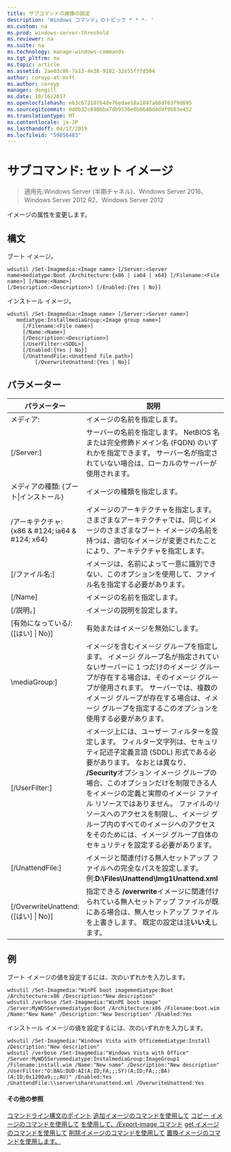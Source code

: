 ```yaml
---
title: サブコマンドの画像の設定
description: 'Windows コマンド」のトピック * * *- '
ms.custom: na
ms.prod: windows-server-threshold
ms.reviewer: na
ms.suite: na
ms.technology: manage-windows-commands
ms.tgt_pltfrm: na
ms.topic: article
ms.assetid: 2ae03c86-7a13-4e38-9182-32e55fffd504
author: coreyp-at-msft
ms.author: coreyp
manager: dongill
ms.date: 10/16/2017
ms.openlocfilehash: e63c67210764de76edae18a1897a68d763f9d695
ms.sourcegitcommit: 0d0b32c8986ba7db9536e0b8648d4ddf9b03e452
ms.translationtype: MT
ms.contentlocale: ja-JP
ms.lasthandoff: 04/17/2019
ms.locfileid: "59856483"
---
```

# <a name="subcommand-set-image"></a>サブコマンド: セット イメージ

>適用先:Windows Server (半期チャネル)、Windows Server 2016、Windows Server 2012 R2、Windows Server 2012

イメージの属性を変更します。
## <a name="syntax"></a>構文
ブート イメージ。
```
wdsutil /Set-Imagmedia:<Image name> [/Server:<Server name>mediatype:Boot /Architecture:{x86 | ia64 | x64} [/Filename:<File name>] [/Name:<Name>] 
[/Description:<Description>] [/Enabled:{Yes | No}]
```
インストール イメージ。
```
wdsutil /Set-Imagmedia:<Image name> [/Server:<Server name>]
   mediatype:InstallmediaGroup:<Image group name>]
     [/Filename:<File name>]
     [/Name:<Name>]
     [/Description:<Description>]
     [/UserFilter:<SDDL>]
     [/Enabled:{Yes | No}]
     [/UnattendFile:<Unattend file path>]
         [/OverwriteUnattend:{Yes | No}]
```
## <a name="parameters"></a>パラメーター
|パラメーター|説明|
|-------|--------|
メディア:<Image name>|イメージの名前を指定します。|
|[/Server:<Server name>]|サーバーの名前を指定します。 NetBIOS 名または完全修飾ドメイン名 (FQDN) のいずれかを指定できます。 サーバー名が指定されていない場合は、ローカルのサーバーが使用されます。|
メディアの種類: {ブート&#124;インストール}|イメージの種類を指定します。|
|/アーキテクチャ: {x86 & #124; ia64 & #124; x64}|イメージのアーキテクチャを指定します。 さまざまなアーキテクチャでは、同じイメージのさまざまなブート イメージの名前を持つは、適切なイメージが変更されたことにより、アーキテクチャを指定します。|
|[/ファイル名:<File name>]|イメージは、名前によって一意に識別できない、このオプションを使用して、ファイル名を指定する必要があります。|
|[/Name]|イメージの名前を指定します。|
|[/説明。<Description>]|イメージの説明を設定します。|
|[有効になっている/: {[はい] &#124; No}]|有効またはイメージを無効にします。|
|\mediaGroup:<Image group name>]|イメージを含むイメージ グループを指定します。 イメージ グループ名が指定されていないサーバーに 1 つだけのイメージ グループが存在する場合は、そのイメージ グループが使用されます。 サーバーでは、複数のイメージ グループが存在する場合は、イメージ グループを指定するこのオプションを使用する必要があります。|
|[/UserFilter:<SDDL>]|イメージ上には、ユーザー フィルターを設定します。 フィルター文字列は、セキュリティ記述子定義言語 (SDDL) 形式である必要があります。 なおとは異なり、 **/Security**オプション イメージ グループの場合、このオプションだけを制限できる人をイメージの定義と実際のイメージ ファイル リソースではありません。 ファイルのリソースへのアクセスを制限し、イメージ グループ内のすべてのイメージへのアクセスをそのためには、イメージ グループ自体のセキュリティを設定する必要があります。|
|[/UnattendFile:<Unattend file path>]|イメージと関連付ける無人セットアップ ファイルへの完全なパスを設定します。 例:**D:\Files\Unattend\Img1Unattend.xml**|
|[/OverwriteUnattend: {[はい] &#124; No}]|指定できる **/overwrite**イメージに関連付けられている無人セットアップ ファイルが既にある場合は、無人セットアップ ファイルを上書きします。 既定の設定は注**いいえ**します。|
## <a name="BKMK_examples"></a>例
ブート イメージの値を設定するには、次のいずれかを入力します。
```
wdsutil /Set-Imagmedia:"WinPE boot imagemediatype:Boot /Architecture:x86 /Description:"New description"
wdsutil /verbose /Set-Imagmedia:"WinPE boot image" /Server:MyWDSServemediatype:Boot /Architecture:x86 /Filename:boot.wim 
/Name:"New Name" /Description:"New Description" /Enabled:Yes
```
インストール イメージの値を設定するには、次のいずれかを入力します。
```
wdsutil /Set-Imagmedia:"Windows Vista with Officemediatype:Install /Description:"New description" 
wdsutil /verbose /Set-Imagmedia:"Windows Vista with Office" /Server:MyWDSServemediatype:InstalmediaGroup:ImageGroup1 
/Filename:install.wim /Name:"New name" /Description:"New description" /UserFilter:"O:BAG:DUD:AI(A;ID;FA;;;SY)(A;ID;FA;;;BA)(A;ID;0x1200a9;;;AU)" /Enabled:Yes /UnattendFile:\\server\share\unattend.xml /OverwriteUnattend:Yes
```
#### <a name="additional-references"></a>その他の参照
[コマンドライン構文のポイント](command-line-syntax-key.md)
[追加イメージのコマンドを使用して](using-the-add-image-command.md)
[コピー イメージのコマンドを使用して](using-the-copy-image-command.md)
[を使用して、/Export-image コマンド](using-the-export-image-command.md)
[get イメージのコマンドを使用して](using-the-get-image-command.md)
[削除イメージのコマンドを使用して](using-the-remove-image-command.md)
 [置換イメージのコマンドを使用します。](using-the-replace-image-command.md)
